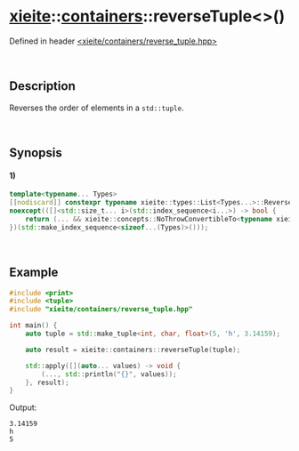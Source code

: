 # [xieite](../../xieite.md)\:\:[containers](../../containers.md)\:\:reverseTuple\<\>\(\)
Defined in header [<xieite/containers/reverse_tuple.hpp>](../../../include/xieite/containers/reverse_tuple.hpp)

&nbsp;

## Description
Reverses the order of elements in a `std::tuple`.

&nbsp;

## Synopsis
#### 1)
```cpp
template<typename... Types>
[[nodiscard]] constexpr typename xieite::types::List<Types...>::Reverse::Apply<std::tuple> reverseTuple(const std::tuple<Types...>& tuple)
noexcept(([]<std::size_t... i>(std::index_sequence<i...>) -> bool {
    return (... && xieite::concepts::NoThrowConvertibleTo<typename xieite::types::List<Types...>::At<i>, typename xieite::types::List<Types...>::Reverse::At<i>>);
})(std::make_index_sequence<sizeof...(Types)>()));
```

&nbsp;

## Example
```cpp
#include <print>
#include <tuple>
#include "xieite/containers/reverse_tuple.hpp"

int main() {
    auto tuple = std::make_tuple<int, char, float>(5, 'h', 3.14159);

    auto result = xieite::containers::reverseTuple(tuple);

    std::apply([](auto... values) -> void {
        (..., std::println("{}", values));
    }, result);
}
```
Output:
```
3.14159
h
5
```
